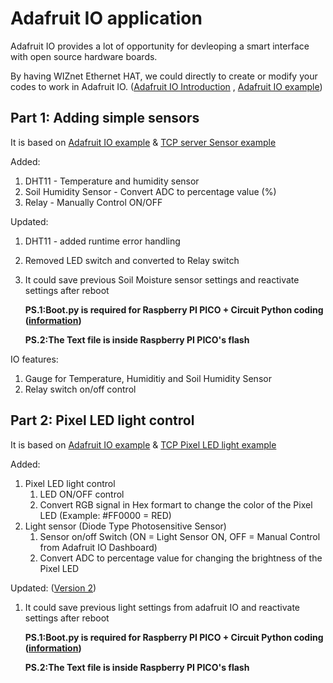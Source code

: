# Adafruit IO application 
Adafruit IO provides a lot of opportunity for devleoping a smart interface with open source hardware boards.

By having WIZnet Ethernet HAT, we could directly to create or modify your codes to work in Adafruit IO. ([Adafruit IO Introduction][link-adafruit_io_wiznet] , [Adafruit IO example][link-adafruit_io_wiznet_example])

## Part 1: Adding simple sensors
It is based on [Adafruit IO example][link-adafruit_io_wiznet_example] & [TCP server Sensor example][link- TCP server sensor/control]

Added:
1. DHT11 - Temperature and humidity sensor
2. Soil Humidity Sensor - Convert ADC to percentage value (%)
3. Relay - Manually Control ON/OFF

Updated:
1. DHT11 - added runtime error handling 
2. Removed LED switch and converted to Relay switch
3. It could save previous Soil Moisture sensor settings and reactivate settings after reboot
      
      **PS.1:Boot.py is required for Raspberry PI PICO + Circuit Python coding ([information][link - boot.py])**
      
      **PS.2:The Text file is inside Raspberry PI PICO's flash**

IO features:
1. Gauge for Temperature, Humiditiy and Soil Humidity Sensor
2. Relay switch on/off control

## Part 2: Pixel LED light control
It is based on [Adafruit IO example][link-adafruit_io_wiznet_example] & [TCP Pixel LED light example][link- TCP pixel]

Added:
1. Pixel LED light control 
      1. LED ON/OFF control
      2. Convert RGB signal in Hex formart to change the color of the Pixel LED (Example: #FF0000 = RED)
2. Light sensor (Diode Type Photosensitive Sensor)
      1. Sensor on/off Switch (ON = Light Sensor ON, OFF = Manual Control from Adafruit IO Dashboard)
      2. Convert ADC to percentage value for changing the brightness of the Pixel LED

Updated: ([Version 2][link-adafruit io previous record])
1. It could save previous light settings from adafruit IO and reactivate settings after reboot
      
      **PS.1:Boot.py is required for Raspberry PI PICO + Circuit Python coding ([information][link - boot.py])**
      
      **PS.2:The Text file is inside Raspberry PI PICO's flash**


[link-adafruit_io_wiznet_example]:https://github.com/Wiznet/RP2040-HAT-CircuitPython/tree/master/examples/Adafruit_IO
[link-adafruit_io_wiznet]:https://github.com/Wiznet/RP2040-HAT-CircuitPython/blob/master/examples/Adafruit_IO/Getting%20Start%20Adafruit%20IO.md
[link- TCP server sensor/control]: https://github.com/ronpang/WIZnet-HK_Ron/blob/main/TCP/TCP%20server%20(DHT11%2C%20led%2C%20soil%20sensor).py
[link- TCP pixel]: https://github.com/ronpang/WIZnet-HK_Ron/blob/main/TCP/TCP%20server%20(pixel%20light%20control).py
[link-adafruit io previous record]:https://github.com/ronpang/WIZnet-HK_Ron/blob/main/Adafruit%20io/Adafruit%20io%20(Neopixel%20light%20control)%20%2B%20previous%20record.py
[link - boot.py]:https://learn.adafruit.com/getting-started-with-raspberry-pi-pico-circuitpython/data-logger
